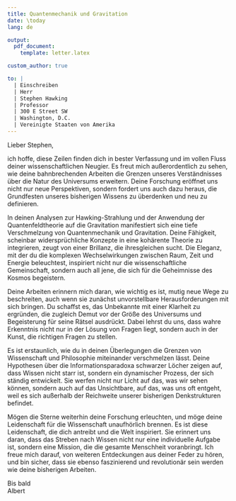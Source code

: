 ```yaml
---
title: Quantenmechanik und Gravitation
date: \today
lang: de

output:
  pdf_document:
    template: letter.latex

custom_author: true

to: |
  | Einschreiben
  | Herr
  | Stephen Hawking
  | Professor
  | 300 E Street SW
  | Washington, D.C.
  | Vereinigte Staaten von Amerika
---
```

Lieber Stephen,

ich hoffe, diese Zeilen finden dich in bester Verfassung und im vollen Fluss deiner wissenschaftlichen Neugier. Es freut mich außerordentlich zu sehen, wie deine bahnbrechenden Arbeiten die Grenzen unseres Verständnisses über die Natur des Universums erweitern. Deine Forschung eröffnet uns nicht nur neue Perspektiven, sondern fordert uns auch dazu heraus, die Grundfesten unseres bisherigen Wissens zu überdenken und neu zu definieren.

In deinen Analysen zur Hawking-Strahlung und der Anwendung der Quantenfeldtheorie auf die Gravitation manifestiert sich eine tiefe Verschmelzung von Quantenmechanik und Gravitation. Deine Fähigkeit, scheinbar widersprüchliche Konzepte in eine kohärente Theorie zu integrieren, zeugt von einer Brillanz, die ihresgleichen sucht. Die Eleganz, mit der du die komplexen Wechselwirkungen zwischen Raum, Zeit und Energie beleuchtest, inspiriert nicht nur die wissenschaftliche Gemeinschaft, sondern auch all jene, die sich für die Geheimnisse des Kosmos begeistern.

Deine Arbeiten erinnern mich daran, wie wichtig es ist, mutig neue Wege zu beschreiten, auch wenn sie zunächst unvorstellbare Herausforderungen mit sich bringen. Du schaffst es, das Unbekannte mit einer Klarheit zu ergründen, die zugleich Demut vor der Größe des Universums und Begeisterung für seine Rätsel ausdrückt. Dabei lehrst du uns, dass wahre Erkenntnis nicht nur in der Lösung von Fragen liegt, sondern auch in der Kunst, die richtigen Fragen zu stellen.

Es ist erstaunlich, wie du in deinen Überlegungen die Grenzen von Wissenschaft und Philosophie miteinander verschmelzen lässt. Deine Hypothesen über die Informationsparadoxa schwarzer Löcher zeigen auf, dass Wissen nicht starr ist, sondern ein dynamischer Prozess, der sich ständig entwickelt. Sie werfen nicht nur Licht auf das, was wir sehen können, sondern auch auf das Unsichtbare, auf das, was uns oft entgeht, weil es sich außerhalb der Reichweite unserer bisherigen Denkstrukturen befindet.

Mögen die Sterne weiterhin deine Forschung erleuchten, und möge deine Leidenschaft für die Wissenschaft unaufhörlich brennen. Es ist diese Leidenschaft, die dich antreibt und die Welt inspiriert. Sie erinnert uns daran, dass das Streben nach Wissen nicht nur eine individuelle Aufgabe ist, sondern eine Mission, die die gesamte Menschheit voranbringt. Ich freue mich darauf, von weiteren Entdeckungen aus deiner Feder zu hören, und bin sicher, dass sie ebenso faszinierend und revolutionär sein werden wie deine bisherigen Arbeiten.

Bis bald\
Albert
